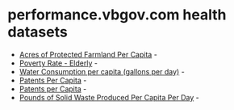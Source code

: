 # performance.vbgov.com health datasets
* [Acres of Protected Farmland Per Capita](https://performance.vbgov.com/d/fp95-brau) - 
* [Poverty Rate - Elderly](https://performance.vbgov.com/d/qigv-5zzg) - 
* [Water Consumption per capita (gallons per day)](https://performance.vbgov.com/d/8ui4-vx66) - 
* [Patents Per Capita](https://performance.vbgov.com/d/whj7-h7bn) - 
* [Patents per Capita](https://performance.vbgov.com/d/mat7-2tnw) - 
* [Pounds of Solid Waste Produced Per Capita Per Day](https://performance.vbgov.com/d/nsn3-t4ec) - 
